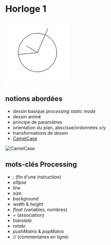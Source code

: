 Horloge 1
===============
![ScreenShot](screenshot.png)

## notions abordées

- dessin basique *processing static mode*
- dessin animé
- principe de paramètres
- orientation du plan, abscisse/ordonnées x/y
- transformations de dessin
- [CamelCase](http://fr.wikipedia.org/wiki/CamelCase) 

![CamelCase](http://upload.wikimedia.org/wikipedia/commons/thumb/e/ef/CamelCase.svg/250px-CamelCase.svg.png)

## mots-clés Processing

- *;* (fin d'une instruction)
- *ellipse*
- *line*
- *size*
- *background*
- *width* & *height*
- *float* (variables, nombres)
- *=* (association)
- *translate*
- *rotate*
- *pushMatrix* & *popMatrix*
- *//* (commentaires en ligne)

